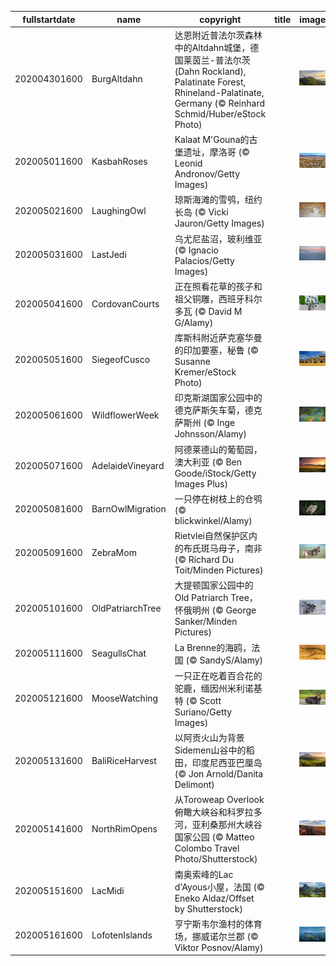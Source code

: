 |fullstartdate|name|copyright|title|image|
|--|--|--|--|--|
202004301600|BurgAltdahn|达恩附近普法尔茨森林中的Altdahn城堡，德国莱茵兰-普法尔茨(Dahn Rockland), Palatinate Forest, Rhineland-Palatinate, Germany (© Reinhard Schmid/Huber/eStock Photo)||![](/zh-CN/2020/05/202004301600BurgAltdahn.jpg)|
202005011600|KasbahRoses|Kalaat M'Gouna的古堡遗址，摩洛哥 (© Leonid Andronov/Getty Images)||![](/zh-CN/2020/05/202005011600KasbahRoses.jpg)|
202005021600|LaughingOwl|琼斯海滩的雪鸮，纽约长岛 (© Vicki Jauron/Getty Images)||![](/zh-CN/2020/05/202005021600LaughingOwl.jpg)|
202005031600|LastJedi|乌尤尼盐沼，玻利维亚 (© Ignacio Palacios/Getty Images)||![](/zh-CN/2020/05/202005031600LastJedi.jpg)|
202005041600|CordovanCourts|正在照看花草的孩子和祖父铜雕，西班牙科尔多瓦 (© David M G/Alamy)||![](/zh-CN/2020/05/202005041600CordovanCourts.jpg)|
202005051600|SiegeofCusco|库斯科附近萨克塞华曼的印加要塞，秘鲁 (© Susanne Kremer/eStock Photo)||![](/zh-CN/2020/05/202005051600SiegeofCusco.jpg)|
202005061600|WildflowerWeek|印克斯湖国家公园中的德克萨斯矢车菊，德克萨斯州 (© Inge Johnsson/Alamy)||![](/zh-CN/2020/05/202005061600WildflowerWeek.jpg)|
202005071600|AdelaideVineyard|阿德莱德山的葡萄园，澳大利亚 (© Ben Goode/iStock/Getty Images Plus)||![](/zh-CN/2020/05/202005071600AdelaideVineyard.jpg)|
202005081600|BarnOwlMigration|一只停在树枝上的仓鸮 (© blickwinkel/Alamy)||![](/zh-CN/2020/05/202005081600BarnOwlMigration.jpg)|
202005091600|ZebraMom|Rietvlei自然保护区内的布氏斑马母子，南非 (© Richard Du Toit/Minden Pictures)||![](/zh-CN/2020/05/202005091600ZebraMom.jpg)|
202005101600|OldPatriarchTree|大提顿国家公园中的Old Patriarch Tree，怀俄明州 (© George Sanker/Minden Pictures)||![](/zh-CN/2020/05/202005101600OldPatriarchTree.jpg)|
202005111600|SeagullsChat|La Brenne的海鸥，法国 (© SandyS/Alamy)||![](/zh-CN/2020/05/202005111600SeagullsChat.jpg)|
202005121600|MooseWatching|一只正在吃着百合花的驼鹿，缅因州米利诺基特 (© Scott Suriano/Getty Images)||![](/zh-CN/2020/05/202005121600MooseWatching.jpg)|
202005131600|BaliRiceHarvest|以阿贡火山为背景Sidemen山谷中的稻田，印度尼西亚巴厘岛 (© Jon Arnold/Danita Delimont)||![](/zh-CN/2020/05/202005131600BaliRiceHarvest.jpg)|
202005141600|NorthRimOpens|从Toroweap Overlook俯瞰大峡谷和科罗拉多河，亚利桑那州大峡谷国家公园 (© Matteo Colombo Travel Photo/Shutterstock)||![](/zh-CN/2020/05/202005141600NorthRimOpens.jpg)|
202005151600|LacMidi|南奥索峰的Lac d'Ayous小屋，法国 (© Eneko Aldaz/Offset by Shutterstock)||![](/zh-CN/2020/05/202005151600LacMidi.jpg)|
202005161600|LofotenIslands|亨宁斯韦尔渔村的体育场，挪威诺尔兰郡 (© Viktor Posnov/Alamy)||![](/zh-CN/2020/05/202005161600LofotenIslands.jpg)|
